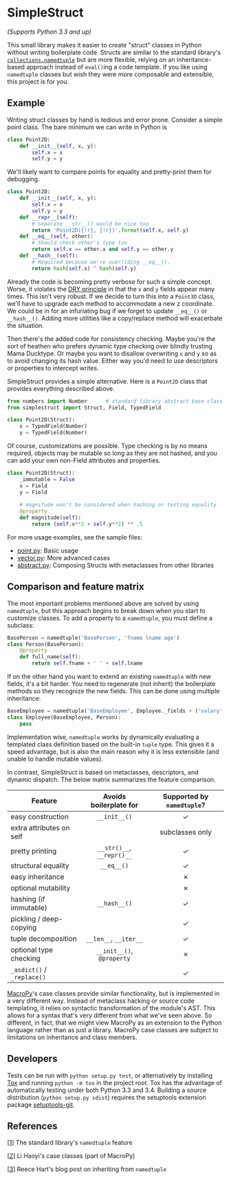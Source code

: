 # SimpleStruct

*(Supports Python 3.3 and up)*

This small library makes it easier to create "struct" classes in Python
without writing boilerplate code. Structs are similar to the standard
library's [`collections.namedtuple`][1] but are more flexible, relying on an
inheritance-based approach instead of `eval()`ing a code template. If
you like using `namedtuple` classes but wish they were more composable
and extensible, this project is for you.

## Example

Writing struct classes by hand is tedious and error prone. Consider a
simple point class. The bare minimum we can write in Python is

```python
class Point2D:
    def __init__(self, x, y):
        self.x = x
        self.y = y
```

We'll likely want to compare points for equality and pretty-print them
for debugging.

```python
class Point2D:
    def __init__(self, x, y):
        self.x = x
        self.y = y
    def __repr__(self):
        # Separate __str__() would be nice too
        return 'Point2D({!r}, {!r})'.format(self.x, self.y)
    def __eq__(self, other):
        # Should check other's type too
        return self.x == other.x and self.y == other.y
    def __hash__(self):
        # Required because we're overriding __eq__().
        return hash(self.x) ^ hash(self.y)
```

Already the code is becoming pretty verbose for such a simple concept.
Worse, it violates the [DRY principle](http://en.wikipedia.org/wiki/Don%27t_repeat_yourself)
in that the `x` and `y` fields appear many times. This isn't very
robust. If we decide to turn this into a `Point3D` class, we'll have
to upgrade each method to accommodate a new z coordinate. We could be
in for an infuriating bug if we forget to update `__eq__()` or
`__hash__()`. Adding more utilities like a copy/replace method will
exacerbate the situation.

Then there's the added code for consistency checking. Maybe you're the
sort of heathen who prefers dynamic type checking over blindly trusting
Mama Ducktype. Or maybe you want to disallow overwriting `x` and `y` so
as to avoid changing its hash value. Either way you'd need to use
descriptors or properties to intercept writes.

SimpleStruct provides a simple alternative. Here is a `Point2D` class
that provides everything described above.

```python
from numbers import Number      # standard library abstract base class
from simplestruct import Struct, Field, TypedField

class Point2D(Struct):
    x = TypedField(Number)
    y = TypedField(Number)
```

Of course, customizations are possible. Type checking is by no means
required, objects may be mutable so long as they are not hashed,
and you can add your own non-Field attributes and properties.

```python
class Point2D(Struct):
    _immutable = False
    x = Field
    y = Field
    
    # magnitude won't be considered when hashing or testing equality
    @property
    def magnitude(self):
        return (self.x**2 + self.y**2) ** .5
```

For more usage examples, see the sample files:

- [point.py](examples/point.py): Basic usage
- [vector.py](examples/vector.py): More advanced cases
- [abstract.py](examples/abstract.py): Composing Structs with
  metaclasses from other libraries

## Comparison and feature matrix

The most important problems mentioned above are solved by using
`namedtuple`, but this approach begins to break down when you
start to customize classes. To add a property to a `namedtuple`,
you must define a subclass:

```python
BasePerson = namedtuple('BasePerson', 'fname lname age')
class Person(BasePerson):
    @property
    def full_name(self):
        return self.fname + ' ' + self.lname
```

If on the other hand you want to extend an existing `namedtuple` with
new fields, it's a bit harder. You need to regenerate (not inherit)
the boilerplate methods so they recognize the new fields. This can be
done using multiple inheritance:

```python
BaseEmployee = namedtuple('BaseEmployee', Employee._fields + ('salary',))
class Employee(BaseEmployee, Person):
    pass
```

Implementation wise, `namedtuple` works by dynamically evaluating
a templated class definition based on the built-in `tuple` type.
This gives it a speed advantage, but is also the main reason why
it is less extensible (and unable to handle mutable values).

In contrast, SimpleStruct is based on metaclasses, descriptors, and
dynamic dispatch. The below matrix summarizes the feature comparison.

Feature | Avoids boilerplate for | Supported by `namedtuple`?
---|:---:|:---:
easy construction | `__init__()` | ✓
extra attributes on self | | subclasses only
pretty printing | `__str()__`, `__repr()__` | ✓
structural equality | `__eq__()` | ✓
easy inheritance | | ✗
optional mutability | | ✗
hashing (if immutable) | `__hash__()` | ✓
pickling / deep-copying |  | ✓
tuple decomposition | `__len__`, `__iter__` | ✓
optional type checking | `__init__()`, `@property` | ✗
`_asdict()` / `_replace()` | | ✓

[MacroPy][2]'s case classes provide similar functionality, but is
implemented in a very different way. Instead of metaclass hacking
or source code templating, it relies on syntactic transformation
of the module's AST. This allows for a syntax that's very different
from what we've seen above. So different, in fact, that we might view
MacroPy as an extension to the Python language rather than as just
a library. MacroPy case classes are subject to limitations on
inheritance and class members.

## Developers ##

Tests can be run with `python setup.py test`, or alternatively by
installing [Tox](http://testrun.org/tox/latest/) and running 
`python -m tox` in the project root. Tox has the advantage of automatically
testing under both Python 3.3 and 3.4. Building a source distribution
(`python setup.py sdist`) requires the setuptools extension package
[setuptools-git](https://github.com/wichert/setuptools-git).

## References ##

[1]: https://docs.python.org/3/library/collections.html#collections.namedtuple
[[1]] The standard library's `namedtuple` feature

[2]: https://github.com/lihaoyi/macropy#case-classes
[[2]] Li Haoyi's case classes (part of MacroPy)

[3]: http://harts.net/reece/2013/06/02/using-namedtuples-with-method-and-instance-variable-inheritance/
[[3]] Reece Hart's blog post on inheriting from `namedtuple`
